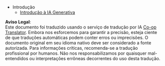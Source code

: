 <!--
CO_OP_TRANSLATOR_METADATA:
{
  "original_hash": "4d1335b77a62c821d972c35ef82c586a",
  "translation_date": "2025-05-20T11:29:26+00:00",
  "source_file": "docs/_sidebar.md",
  "language_code": "pt"
}
-->
- Introdução
  - [Introdução à IA Generativa](../01-introduction-to-genai/README.md?WT.mc_id=academic-105485-koreyst)

**Aviso Legal**:  
Este documento foi traduzido usando o serviço de tradução por IA [Co-op Translator](https://github.com/Azure/co-op-translator). Embora nos esforcemos para garantir a precisão, esteja ciente de que traduções automáticas podem conter erros ou imprecisões. O documento original em seu idioma nativo deve ser considerado a fonte autorizada. Para informações críticas, recomenda-se a tradução profissional por humanos. Não nos responsabilizamos por quaisquer mal-entendidos ou interpretações errôneas decorrentes do uso desta tradução.